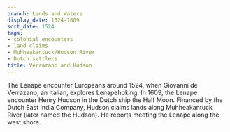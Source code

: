 ```yaml
---
branch: Lands and Waters
display_date: 1524-1609
sort_date: 1524
tags:
- colonial encounters
- land claims
- Muhheakantuck/Hudson River
- Dutch settlers
title: Verrazano and Hudson
---
```


The Lenape encounter Europeans around 1524, when Giovanni de Verrazano, an Italian, explores Lenapehoking. In 1609, the Lenape encounter Henry Hudson in the Dutch ship the Half Moon. Financed by the Dutch East India Company, Hudson claims lands along Muhheakantuck River (later named the Hudson). He reports meeting the Lenape along the west shore.
